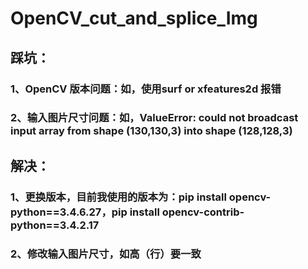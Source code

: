 # OpenCV_cut_and_splice_Img

## 踩坑：
### 1、OpenCV 版本问题：如，使用surf or xfeatures2d 报错
### 2、输入图片尺寸问题：如，ValueError: could not broadcast input array from shape (130,130,3) into shape (128,128,3)
## 解决：
### 1、更换版本，目前我使用的版本为：pip install opencv-python==3.4.6.27，pip install opencv-contrib-python==3.4.2.17
### 2、修改输入图片尺寸，如高（行）要一致
